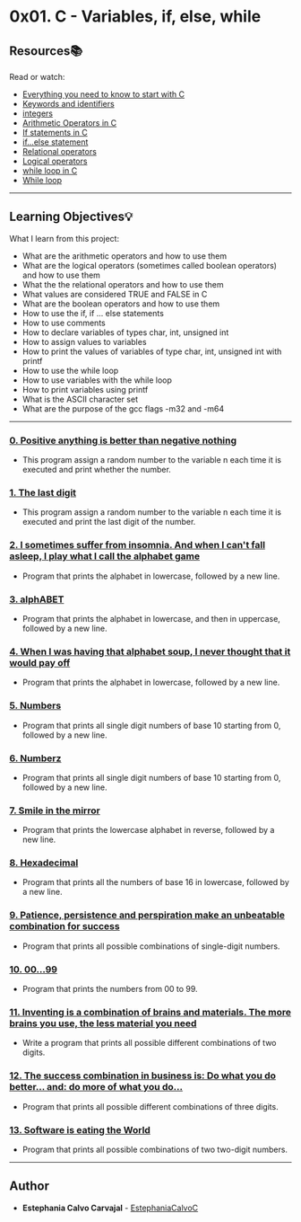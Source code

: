 # 0x01. C - Variables, if, else, while

## Resources:books:
Read or watch:
* [Everything you need to know to start with C](https://intranet.hbtn.io/rltoken/lbqOMfcseEq0Y-7al_j1Ag)
* [Keywords and identifiers](https://intranet.hbtn.io/rltoken/ckqC9BrBcMmv-DLmBauaWQ)
* [integers](https://intranet.hbtn.io/rltoken/Oau_6LT7-3IIt5ew_3Ac6g)
* [Arithmetic Operators in C](https://intranet.hbtn.io/rltoken/r4hrHzg2X9JjnKj8sP_SAw)
* [If statements in C](https://intranet.hbtn.io/rltoken/W93uajwXtW3WOxOaeBtF-A)
* [if…else statement](https://intranet.hbtn.io/rltoken/PMD6eKdkj2RmIpagtABihw)
* [Relational operators](https://intranet.hbtn.io/rltoken/dCy4644-X_WJMYxRZwCfFQ)
* [Logical operators](https://intranet.hbtn.io/rltoken/gJzJXQoEdEN1Oxcutp_76Q)
* [while loop in C](https://intranet.hbtn.io/rltoken/Qhq1p5UcR72-VXFJ_iAqWQ)
* [While loop](https://intranet.hbtn.io/rltoken/RY9a1EDxRKNNHhxbJ6Pn_g)

---
## Learning Objectives:bulb:
What I learn from this project:

* What are the arithmetic operators and how to use them
* What are the logical operators (sometimes called boolean operators) and how to use them
* What the the relational operators and how to use them
* What values are considered TRUE and FALSE in C
* What are the boolean operators and how to use them
* How to use the if, if ... else statements
* How to use comments
* How to declare variables of types char, int, unsigned int
* How to assign values to variables
* How to print the values of variables of type char, int, unsigned int with printf
* How to use the while loop
* How to use variables with the while loop
* How to print variables using printf
* What is the ASCII character set
* What are the purpose of the gcc flags -m32 and -m64

---

### [0. Positive anything is better than negative nothing](./0-positive_or_negative.c)
* This program assign a random number to the variable n each time it is executed and print whether the number.


### [1. The last digit](./1-last_digit.c)
* This program assign a random number to the variable n each time it is executed and print the last digit of the number.


### [2. I sometimes suffer from insomnia. And when I can't fall asleep, I play what I call the alphabet game](./2-print_alphabet.c)
* Program that prints the alphabet in lowercase, followed by a new line.


### [3. alphABET](./3-print_alphabets.c)
* Program that prints the alphabet in lowercase, and then in uppercase, followed by a new line.


### [4. When I was having that alphabet soup, I never thought that it would pay off](./4-print_alphabt.c)
* Program that prints the alphabet in lowercase, followed by a new line.


### [5. Numbers](./5-print_numbers.c)
* Program that prints all single digit numbers of base 10 starting from 0, followed by a new line.


### [6. Numberz](./6-print_numberz.c)
* Program that prints all single digit numbers of base 10 starting from 0, followed by a new line.


### [7. Smile in the mirror](./7-print_tebahpla.c)
* Program that prints the lowercase alphabet in reverse, followed by a new line.


### [8. Hexadecimal](./8-print_base16.c)
* Program that prints all the numbers of base 16 in lowercase, followed by a new line.


### [9. Patience, persistence and perspiration make an unbeatable combination for success](./9-print_comb.c)
* Program that prints all possible combinations of single-digit numbers.


### [10. 00...99](./10-print_comb2.c)
* Program that prints the numbers from 00 to 99.


### [11. Inventing is a combination of brains and materials. The more brains you use, the less material you need](./100-print_comb3.c)
* Write a program that prints all possible different combinations of two digits.


### [12. The success combination in business is: Do what you do better... and: do more of what you do...](./101-print_comb4.c)
* Program that prints all possible different combinations of three digits.


### [13. Software is eating the World](./102-print_comb5.c)
* Program that prints all possible combinations of two two-digit numbers.

---

## Author
* **Estephania Calvo Carvajal** - [EstephaniaCalvoC](https://github.com/EstephaniaCalvoC)